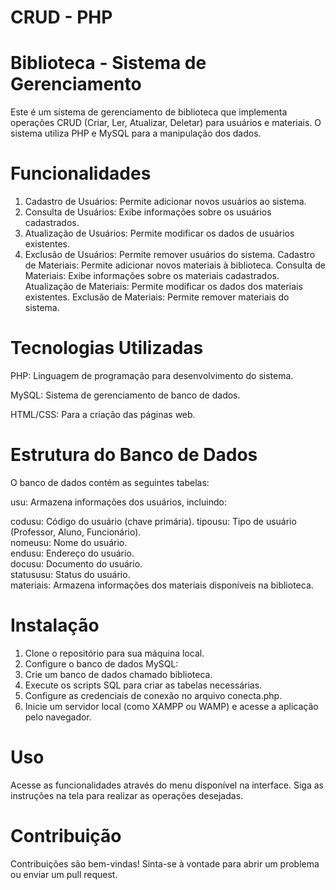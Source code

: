 # CRUD - PHP

# Biblioteca - Sistema de Gerenciamento
Este é um sistema de gerenciamento de biblioteca que implementa operações CRUD (Criar, Ler, Atualizar, Deletar) para usuários e materiais. O sistema utiliza PHP e MySQL para a manipulação dos dados.

# Funcionalidades
 1. Cadastro de Usuários: Permite adicionar novos usuários ao sistema.
 2. Consulta de Usuários: Exibe informações sobre os usuários cadastrados.
 3. Atualização de Usuários: Permite modificar os dados de usuários existentes.
 4. Exclusão de Usuários: Permite remover usuários do sistema.
    Cadastro de Materiais: Permite adicionar novos materiais à biblioteca.
    Consulta de Materiais: Exibe informações sobre os materiais cadastrados.
    Atualização de Materiais: Permite modificar os dados dos materiais existentes.
    Exclusão de Materiais: Permite remover materiais do sistema.
    
# Tecnologias Utilizadas

PHP: Linguagem de programação para desenvolvimento do sistema.

MySQL: Sistema de gerenciamento de banco de dados.

HTML/CSS: Para a criação das páginas web.

# Estrutura do Banco de Dados

O banco de dados contém as seguintes tabelas:

usu: Armazena informações dos usuários, incluindo:

codusu: Código do usuário (chave primária). 
tipousu: Tipo de usuário (Professor, Aluno, Funcionário).               
nomeusu: Nome do usuário.                                               
endusu: Endereço do usuário.                                            
docusu: Documento do usuário.                                           
statususu: Status do usuário.                                          
materiais: Armazena informações dos materiais disponíveis na biblioteca.

# Instalação

 1. Clone o repositório para sua máquina local.
 2. Configure o banco de dados MySQL:
 3. Crie um banco de dados chamado biblioteca.
 4. Execute os scripts SQL para criar as tabelas necessárias.
 5. Configure as credenciais de conexão no arquivo conecta.php.
 6. Inicie um servidor local (como XAMPP ou WAMP) e acesse a aplicação pelo navegador.

# Uso
Acesse as funcionalidades através do menu disponível na interface.
Siga as instruções na tela para realizar as operações desejadas.

# Contribuição

Contribuições são bem-vindas! Sinta-se à vontade para abrir um problema ou enviar um pull request.
